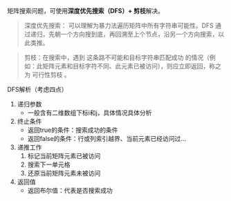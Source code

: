 矩阵搜索问题，可使用**深度优先搜索（DFS）+ 剪枝**解决。

>深度优先搜索： 可以理解为暴力法遍历矩阵中所有字符串可能性。DFS 通过递归，先朝一个方向搜到底，再回溯至上个节点，沿另一个方向搜索，以此类推。

>剪枝：在搜索中，遇到 这条路不可能和目标字符串匹配成功 的情况（例如：此矩阵元素和目标字符不同、此元素已被访问），则应立即返回，称之为 可行性剪枝 。

DFS解析（考虑四点）

1. 递归参数
   - 一般含有二维数组下标i和j，具体情况具体分析
2. 终止条件
   - 返回true的条件：搜索成功的条件
   - 返回false的条件：行或列索引越界、当前元素已经访问过...
3. 递推工作
   1. 标记当前矩阵元素已被访问
   2. 搜索下一单元格
   3. 还原当前矩阵元素未被访问
4. 返回值 
   - 返回布尔值：代表是否搜索成功